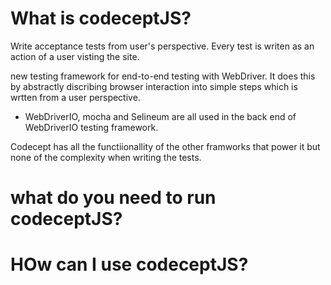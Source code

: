 # What is codeceptJS?

Write acceptance tests from user's perspective. Every test is writen as an action of a user visting the site.

new testing framework for end-to-end testing with WebDriver. It does this by abstractly discribing browser interaction into simple steps which is wrtten from a user perspective. 

  - WebDriverIO, mocha and Selineum are all used in the back end of WebDriverIO testing framework. 

  Codecept has all the functiionallity of the other framworks that power it but none of the complexity when writing the tests. 




# what do you need to run codeceptJS?



# HOw can I use codeceptJS?